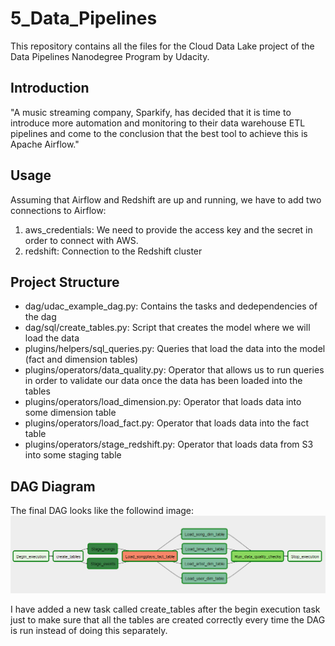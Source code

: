 # 5_Data_Pipelines
This repository contains all the files for the Cloud Data Lake project of the Data Pipelines Nanodegree Program by Udacity.

## Introduction
"A music streaming company, Sparkify, has decided that it is time to introduce more automation and monitoring to their data warehouse ETL pipelines and come to the conclusion that the best tool to achieve this is Apache Airflow."

## Usage
Assuming that Airflow and Redshift are up and running, we have to add two connections to Airflow:
1. aws_credentials: We need to provide the access key and the secret in order to connect with AWS.
2. redshift: Connection to the Redshift cluster

## Project Structure
* dag/udac_example_dag.py: Contains the tasks and dedependencies of the dag
* dag/sql/create_tables.py: Script that creates the model where we will load the data
* plugins/helpers/sql_queries.py: Queries that load the data into the model (fact and dimension tables)
* plugins/operators/data_quality.py: Operator that allows us to run queries in order to validate our data once the data has been loaded into the tables
* plugins/operators/load_dimension.py: Operator that loads data into some dimension table
* plugins/operators/load_fact.py: Operator that loads data into the fact table
* plugins/operators/stage_redshift.py: Operator that loads data from S3 into some staging table

## DAG Diagram
The final DAG looks like the followind image:
![Final DAG](/img/final_dag.png?raw=true "Final DAG")

I have added a new task called create_tables after the begin execution task just to make sure that all the tables are created correctly every time the DAG is run instead of doing this separately.
